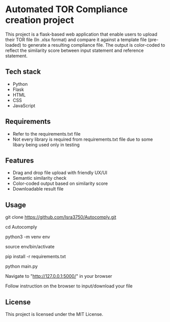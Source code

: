 # **Automated TOR Compliance creation project**

This project is a flask-based web application that enable users to upload their TOR file (In .xlsx format) and compare it against a template file (pre-loaded) to generate a resulting compliance file. The output is color-coded to reflect the similarity score between input statement and reference statement.

## Tech stack

- Python
- Flask
- HTML
- CSS
- JavaScript

## Requirements

- Refer to the requirements.txt file
- Not every library is required from requirements.txt file due to some libary being used only in testing

## Features

- Drag and drop file upload with friendly UX/UI
- Semantic similarity check
- Color-coded output based on similarity score
- Downloadable result file

## Usage

git clone https://github.com/Isra3750/Autocomply.git

cd Autocomply

python3 -m venv env

source env/bin/activate

pip install -r requirements.txt

python main.py

Navigate to "http://127.0.0.1:5000/" in your browser

Follow instruction on the browser to input/download your file

## License
This project is licensed under the MIT License. 
